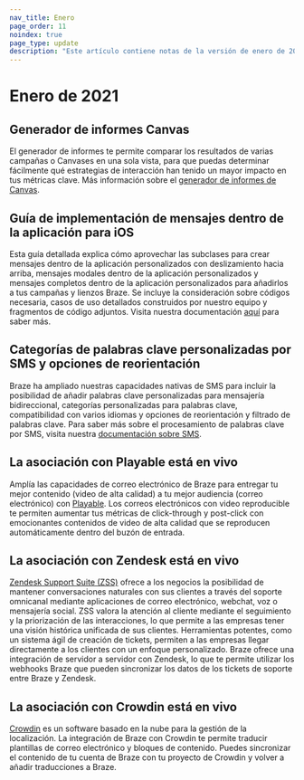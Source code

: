 ```yaml
---
nav_title: Enero
page_order: 11
noindex: true
page_type: update
description: "Este artículo contiene notas de la versión de enero de 2021."
---
```

# Enero de 2021

## Generador de informes Canvas

El generador de informes te permite comparar los resultados de varias campañas o Canvases en una sola vista, para que puedas determinar fácilmente qué estrategias de interacción han tenido un mayor impacto en tus métricas clave. Más información sobre el [generador de informes de Canvas]({{site.baseurl}}/user_guide/analytics/reporting/report_builder/).

## Guía de implementación de mensajes dentro de la aplicación para iOS

Esta guía detallada explica cómo aprovechar las subclases para crear mensajes dentro de la aplicación personalizados con deslizamiento hacia arriba, mensajes modales dentro de la aplicación personalizados y mensajes completos dentro de la aplicación personalizados para añadirlos a tus campañas y lienzos Braze. Se incluye la consideración sobre códigos necesaria, casos de uso detallados construidos por nuestro equipo y fragmentos de código adjuntos. Visita nuestra documentación [aquí]({{site.baseurl}}/developer_guide/platforms/legacy_sdks/ios/in-app_messaging/implementation_guide/) para saber más. 

## Categorías de palabras clave personalizadas por SMS y opciones de reorientación

Braze ha ampliado nuestras capacidades nativas de SMS para incluir la posibilidad de añadir palabras clave personalizadas para mensajería bidireccional, categorías personalizadas para palabras clave, compatibilidad con varios idiomas y opciones de reorientación y filtrado de palabras clave. Para saber más sobre el procesamiento de palabras clave por SMS, visita nuestra [documentación sobre SMS]({{site.baseurl}}/user_guide/message_building_by_channel/sms/keywords/keyword_handling/). 

## La asociación con Playable está en vivo

Amplía las capacidades de correo electrónico de Braze para entregar tu mejor contenido (video de alta calidad) a tu mejor audiencia (correo electrónico) con [Playable]({{site.baseurl}}/partners/playable/). Los correos electrónicos con video reproducible te permiten aumentar tus métricas de click-through y post-click con emocionantes contenidos de video de alta calidad que se reproducen automáticamente dentro del buzón de entrada. 

## La asociación con Zendesk está en vivo

[Zendesk Support Suite (ZSS)]({{site.baseurl}}/partners/zendesk/) ofrece a los negocios la posibilidad de mantener conversaciones naturales con sus clientes a través del soporte omnicanal mediante aplicaciones de correo electrónico, webchat, voz o mensajería social. ZSS valora la atención al cliente mediante el seguimiento y la priorización de las interacciones, lo que permite a las empresas tener una visión histórica unificada de sus clientes. Herramientas potentes, como un sistema ágil de creación de tickets, permiten a las empresas llegar directamente a los clientes con un enfoque personalizado. Braze ofrece una integración de servidor a servidor con Zendesk, lo que te permite utilizar los webhooks Braze que pueden sincronizar los datos de los tickets de soporte entre Braze y Zendesk. 

## La asociación con Crowdin está en vivo

[Crowdin]({{site.baseurl}}/partners/crowdin/) es un software basado en la nube para la gestión de la localización. La integración de Braze con Crowdin te permite traducir plantillas de correo electrónico y bloques de contenido. Puedes sincronizar el contenido de tu cuenta de Braze con tu proyecto de Crowdin y volver a añadir traducciones a Braze.


